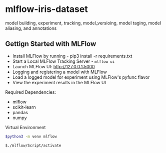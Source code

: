 # mlflow-iris-dataset
model building, experiment, tracking, model_versioing, model taging, model aliasing, and annotations

## Gettign Started with MLFlow
- Install MLFlow by running - pip3 install -r requirements.txt
- Start a Local MLFlow Tracking Server - ```mlflow ui```
- Launch MLFlow UI: http://127.0.0.1:5000
- Logging and registering a model with MLFlow
- Load a logged model for experiment using MLFlow's pyfunc flavor
- View the experiment results in the MLFlow UI

Required Dependencies:
- mlflow
- scikit-learn
- pandas
- numpy

Virtual Environment
```bash
$python3 -m venv mlflow

$./mlflow/Script/activate
```

